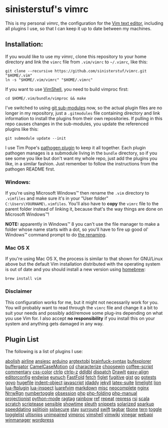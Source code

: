 # sinisterstuf's vimrc

This is my personal *vimrc*, the configuration for the [Vim text
editor](http://www.vim.org/others.php), including all plugins I use, so
that I can keep it up to date between my machines.


## Installation:

If you would like to use my *vimrc*, clone this repository to your home
directory and link the `vimrc` file from `.vim/vimrc` to `~/.vimrc`,
like this:

    git clone --recursive https://github.com/sinisterstuf/vimrc.git "$HOME/.vim"
    ln -s "$HOME/.vim/vimrc" "$HOME/.vimrc"

If you want to use [VimShell](https://github.com/Shougo/vimshell.vim),
you need to build vimproc first:

    cd $HOME/.vim/bundle/vimproc && make

I've switched to using [git sub-modules](http://git-scm.com/book/en/Git-Tools-Submodules)
now, so the actual plugin files are no longer in my repository, just a
`.gitmodules` file containing directory and link information to install
the plugins from their own repositories.  If pulling in this repo causes
changes in the sub-modules, you update the referenced plugins like this:

    git submodule update --init

I use Tim Pope's [pathogen plugin](https://github.com/tpope/vim-pathogen)
to keep it all together.  Each plugin pathogen manages is a submodule
living in the `bundle` directory, so if you see some you like but don't
want my whole repo, just add the plugins you like, in a similar fashion.
Just remember to follow the instructions from the pathogen README first.


### Windows:

If you're using Microsoft Windows™ then rename the `.vim` directory to
`.vimfiles` and make sure it's in your "User folder"
`C:\Users\YOURNAME\.vimfiles`. You'll also have to **copy** the `vimrc`
file to the parent folder instead of linking it, because that's the way
things are done on Microsoft Windows™!

**NOTE:** apparently in Windows™ 8 you can't use the file manager to
make a folder whose name starts with a dot, so you'll have to fire up
good ol' Windows™ command prompt to do [the renaming](http://www.microsoft.com/resources/documentation/windows/xp/all/proddocs/en-us/rename.mspx?mfr=true).


### Mac OS X

If you're using Mac OS X, the process is similar to that shown for
GNU/Linux above but the default Vim installation distributed with the
operating system is out of date and you should install a new version
using [homebrew](http://brew.sh/):

    brew install vim


### Disclaimer

This configuration works for me, but it might not necessarily work for
you. You will probably want to read through the `vimrc` file and change
it a bit to suit your needs and possibly add/remove some plug-ins
depending on what you use Vim for. I also accept **no responsibility**
if you install this on your system and anything gets damaged in any way.


## Plugin List

The following is a list of plugins I use:

[abolish](https://github.com/tpope/vim-abolish)
[airline](https://github.com/bling/vim-airline)
[ansiesc](https://github.com/vim-scripts/Improved-AnsiEsc)
[arduino](https://github.com/jplaut/vim-arduino-ino)
[argtextobj](https://github.com/vim-scripts/argtextobj.vim)
[brainfuck-syntax](https://github.com/Beerstorm/vim-brainfuck)
[bufexplorer](https://github.com/vim-scripts/bufexplorer.zip)
[buffergator](https://github.com/vim-scripts/Buffergator)
[CamelCaseMotion](https://github.com/bkad/CamelCaseMotion)
[cd](https://github.com/vim-scripts/CD.vim)
[characterize](https://github.com/tpope/vim-characterize)
[choosewin](https://github.com/t9md/vim-choosewin)
[coffee-script](https://github.com/kchmck/vim-coffee-script)
[commentary](https://github.com/tpope/vim-commentary)
[css-color](https://github.com/ap/vim-css-color)
[ctrlp](https://github.com/ctrlpvim/ctrlp.vim)
[ctrlp-z](https://github.com/amiorin/ctrlp-z)
[ddldbl](https://github.com/duff/vim-ddldbl)
[dispatch](https://github.com/tpope/vim-dispatch)
[DrawIt](https://github.com/vim-scripts/DrawIt)
[easy-align](https://github.com/junegunn/vim-easy-align)
[editorconfig](https://github.com/editorconfig/editorconfig-vim)
[endwise](https://github.com/tpope/vim-endwise)
[eunuch](https://github.com/tpope/vim-eunuch)
[FastFold](https://github.com/Konfekt/FastFold)
[fetch](https://github.com/kopischke/vim-fetch)
[figlet](https://github.com/vim-scripts/Figlet.vim)
[fugitive](https://github.com/tpope/vim-fugitive)
[gist](https://github.com/mattn/gist-vim)
[go](https://github.com/fatih/vim-go)
[gotests](https://github.com/buoto/gotests-vim)
[goyo](https://github.com/junegunn/goyo.vim)
[hugefile](https://github.com/mhinz/vim-hugefile)
[indent-object](https://github.com/michaeljsmith/vim-indent-object)
[javascript](https://github.com/pangloss/vim-javascript)
[jdaddy](https://github.com/tpope/vim-jdaddy)
[jekyll](https://github.com/parkr/vim-jekyll)
[latex-suite](https://github.com/jcf/vim-latex)
[limelight](https://github.com/junegunn/limelight.vim)
[lion](https://github.com/tommcdo/vim-lion)
[lua-ftplugin](https://github.com/xolox/vim-lua-ftplugin)
[lua-inspect](https://github.com/xolox/vim-lua-inspect)
[luarefvim](https://github.com/wsdjeg/luarefvim)
[markdown](https://github.com/tpope/vim-markdown)
[misc](https://github.com/xolox/vim-misc)
[neocomplete](https://github.com/Shougo/neocomplete.vim)
[nginx](https://github.com/chr4/nginx.vim)
[NrrwRgn](https://github.com/chrisbra/NrrwRgn)
[numbertoggle](https://github.com/jeffkreeftmeijer/vim-numbertoggle)
[obsession](https://github.com/tpope/vim-obsession)
[php](https://github.com/StanAngeloff/php.vim)
[php-folding](https://github.com/rayburgemeestre/phpfolding.vim)
[php-manual](https://github.com/alvan/vim-php-manual)
[projectionist](https://github.com/tpope/vim-projectionist)
[python-mode](https://github.com/klen/python-mode)
[ragtag](https://github.com/tpope/vim-ragtag)
[rainbow](https://github.com/junegunn/rainbow_parentheses.vim)
[ref](https://github.com/thinca/vim-ref)
[repeat](https://github.com/tpope/vim-repeat)
[repress](https://github.com/vim-scripts/VimRepress)
[rsi](https://github.com/tpope/vim-rsi)
[scala](https://github.com/derekwyatt/vim-scala)
[scratch](https://github.com/mtth/scratch.vim)
[scriptease](https://github.com/tpope/vim-scriptease)
[sensible](https://github.com/tpope/vim-sensible)
[showtime](https://github.com/thinca/vim-showtime)
[sleuth](https://github.com/tpope/vim-sleuth)
[snippets](https://github.com/honza/vim-snippets)
[solarized](https://github.com/altercation/vim-colors-solarized)
[sparkup](https://github.com/sinisterstuf/vim-sparkup)
[speeddating](https://github.com/tpope/vim-speeddating)
[splitjoin](https://github.com/AndrewRadev/splitjoin.vim)
[sslsecure](https://github.com/chr4/sslsecure.vim)
[stay](https://github.com/kopischke/vim-stay)
[surround](https://github.com/tpope/vim-surround)
[swift](https://github.com/keith/swift.vim)
[tagbar](https://github.com/majutsushi/tagbar)
[tbone](https://github.com/tpope/vim-tbone)
[tern](https://github.com/marijnh/tern_for_vim)
[toggle](https://github.com/taku-o/vim-toggle)
[togglelist](https://github.com/milkypostman/vim-togglelist)
[ultisnips](https://github.com/SirVer/ultisnips)
[unimpaired](https://github.com/tpope/vim-unimpaired)
[vimproc](https://github.com/Shougo/vimproc.vim)
[vimshell](https://github.com/Shougo/vimshell.vim)
[vimwiki](https://github.com/vimwiki/vimwiki)
[vinegar](https://github.com/tpope/vim-vinegar)
[webapi](https://github.com/mattn/webapi-vim)
[winmanager](https://github.com/vim-scripts/winmanager)
[wordpress](https://github.com/dsawardekar/wordpress.vim)
